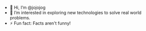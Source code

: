 - 👋 Hi, I’m @jojojog
- 👀 I’m interested in exploring new technologies to solve real world problems.
- ⚡ Fun fact: Facts aren't funny!

<!---
jojojog/jojojog is a ✨ special ✨ repository because its `README.md` (this file) appears on your GitHub profile.
You can click the Preview link to take a look at your changes.
--->
